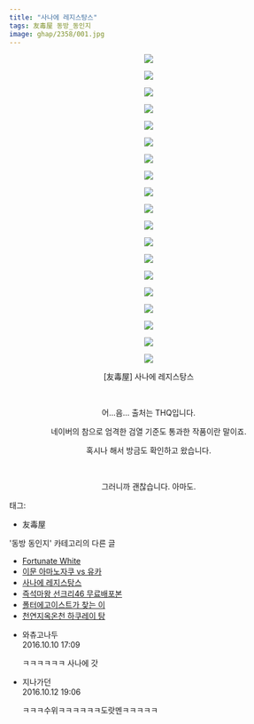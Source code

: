 ```yaml
---
title: "사나에 레지스탕스"
tags: 友毒屋 동방_동인지
image: ghap/2358/001.jpg
---
```

<div class="article">
<p style="text-align: center; clear: none; float: none;"><img src="{{ site.nasurl }}/ghap/2358/001.jpg"/></p>
<p style="text-align: center; clear: none; float: none;"><img src="{{ site.nasurl }}/ghap/2358/002.jpg"/></p>
<p style="text-align: center; clear: none; float: none;"><img src="{{ site.nasurl }}/ghap/2358/003.jpg"/></p>
<p style="text-align: center; clear: none; float: none;"><img src="{{ site.nasurl }}/ghap/2358/004.jpg"/></p>
<p style="text-align: center; clear: none; float: none;"><img src="{{ site.nasurl }}/ghap/2358/005.jpg"/></p>
<p style="text-align: center; clear: none; float: none;"><img src="{{ site.nasurl }}/ghap/2358/006.jpg"/></p>
<p style="text-align: center; clear: none; float: none;"><img src="{{ site.nasurl }}/ghap/2358/007.jpg"/></p>
<p style="text-align: center; clear: none; float: none;"><img src="{{ site.nasurl }}/ghap/2358/008.jpg"/></p>
<p style="text-align: center; clear: none; float: none;"><img src="{{ site.nasurl }}/ghap/2358/009.jpg"/></p>
<p style="text-align: center; clear: none; float: none;"><img src="{{ site.nasurl }}/ghap/2358/010.jpg"/></p>
<p style="text-align: center; clear: none; float: none;"><img src="{{ site.nasurl }}/ghap/2358/011.jpg"/></p>
<p style="text-align: center; clear: none; float: none;"><img src="{{ site.nasurl }}/ghap/2358/012.jpg"/></p>
<p style="text-align: center; clear: none; float: none;"><img src="{{ site.nasurl }}/ghap/2358/013.jpg"/></p>
<p style="text-align: center; clear: none; float: none;"><img src="{{ site.nasurl }}/ghap/2358/014.jpg"/></p>
<p style="text-align: center; clear: none; float: none;"><img src="{{ site.nasurl }}/ghap/2358/015.jpg"/></p>
<p style="text-align: center; clear: none; float: none;"><img src="{{ site.nasurl }}/ghap/2358/016.jpg"/></p>
<p style="text-align: center; clear: none; float: none;"><img src="{{ site.nasurl }}/ghap/2358/017.jpg"/></p>
<p style="text-align: center; clear: none; float: none;"><img src="{{ site.nasurl }}/ghap/2358/018.jpg"/></p>
<p style="text-align: center; clear: none; float: none;"><img src="{{ site.nasurl }}/ghap/2358/019.jpg"/></p>
<p style="text-align: center; clear: none; float: none;">[友毒屋] 사나에 레지스탕스</p>
<p style="text-align: center; clear: none; float: none;"><br/></p>
<p style="text-align: center; clear: none; float: none;">어...음... 출처는 THQ입니다.</p>
<p style="text-align: center; clear: none; float: none;">네이버의 참으로 엄격한 검열 기준도 통과한 작품이란 말이죠.</p>
<p style="text-align: center; clear: none; float: none;">혹시나 해서 방금도 확인하고 왔습니다.</p>
<p style="text-align: center; clear: none; float: none;"><br/></p>
<p style="text-align: center; clear: none; float: none;">그러니까 괜찮습니다. 아마도.</p>
<p style="text-align: center; clear: none; float: none;"></p>
</div><div class="tagTrail">
<p>태그: </p>
<ul>
<li>友毒屋</li>
</ul>
</div><div class="another">
<p>'동방 동인지' 카테고리의 다른 글</p>
<ul>
<li><a href="/2016-09-27-ghap_2360">Fortunate White</a></li>
<li><a href="/2016-09-27-ghap_2359">이문 아마노자쿠 vs 유카</a></li>
<li><a href="/2016-09-27-ghap_2358">사나에 레지스탕스</a></li>
<li><a href="/2016-09-27-ghap_2357">즉석마왕 선크리46 무료배포본</a></li>
<li><a href="/2016-09-27-ghap_2356">폴터에고이스트가 찾는 이</a></li>
<li><a href="/2016-09-27-ghap_2355">천연지옥온천 하쿠레이 탕</a></li>
</ul>
</div><div class="cb_module cb_fluid">
<div class="cb_wrt cb_profile">
<div class="comment">
<ul>
<li class="cb_thumb_off" id="comment14824212">
<div class="cb_comment_area">
<div class="cb_info_area">
<div class="cb_section">
<span class="cb_nick_name">와츄고나두</span>
</div>
<div class="cb_section">
<span class="cb_date">2016.10.10 17:09 </span>
</div>
</div>
<div class="cb_dsc_comment">
<p class="cb_dsc">
											ㅋㅋㅋㅋㅋㅋ 사나에 갓
										</p>
</div>
</div></li>
<li class="cb_thumb_off" id="comment14826390">
<div class="cb_comment_area">
<div class="cb_info_area">
<div class="cb_section">
<span class="cb_nick_name">지나가던</span>
</div>
<div class="cb_section">
<span class="cb_date">2016.10.12 19:06 </span>
</div>
</div>
<div class="cb_dsc_comment">
<p class="cb_dsc">
											ㅋㅋㅋ수위ㅋㅋㅋㅋㅋㅋ도랏멘ㅋㅋㅋㅋㅋ
										</p>
</div>
</div></li>
</ul>
</div>
</div><!-- commentList close -->
</div>